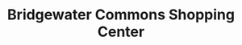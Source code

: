---
title: "Bridgewater Commons Shopping Center"
url: /bridgewater/bridgewater-commons-shopping-center/
shop: mall
---
